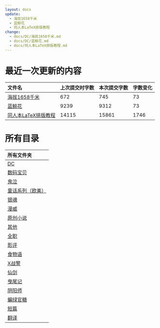 ```yaml
---
layout: docs
update: 
  - 海拔1658千米
  - 蓝鲸花
  - 同人本LaTeX排版教程
change:
  - docs/DC/海拔1658千米.md
  - docs/DC/蓝鲸花.md
  - docs/同人本LaTeX排版教程.md
---
```


# 最近一次更新的内容

|文件名|上次提交时字数|本次提交字数|字数变化|
|:-|:-|:-|:-|
|[海拔1658千米](DC/海拔1658千米.md)|672|745|73|
|[蓝鲸花](DC/蓝鲸花.md)|9239|9312|73|
|[同人本LaTeX排版教程](同人本LaTeX排版教程.md)|14115|15861|1746|

# 所有目录

|所有文件夹|
|:-|
|[DC](DC)|
|[数码宝贝](DM)|
|[鬼泣](DMC)|
|[童话系列（欧美）](FT)|
|[银魂](GTM)|
|[漫威](M)|
|[原创小说](ON)|
|[其他](Others)|
|[全职](QZ)|
|[影评](SC)|
|[食物语](SWY)|
|[X战警](X)|
|[仙剑](XJ)|
|[曳尾记](YWJ)|
|[阴阳师](YYS)|
|[蝙绿官糖](batlantern)|
|[短篇](blob)|
|[翻译](translation)|